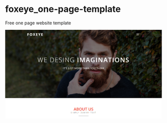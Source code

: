# foxeye_one-page-template
Free one page website template

![ScreenShot](https://github.com/Goldenmace/foxeye_one-page-template/blob/master/foxeye.jpg)
